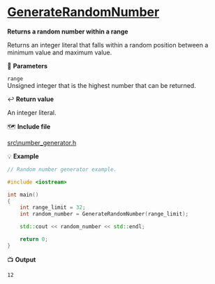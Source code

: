 # [GenerateRandomNumber](https://github.com/josola/Hangman/blame/60038d7b368ae67a87aa9a3b370b988839be7d82/src/number_generator.h#L8)

**Returns a random number within a range**

Returns an integer literal that falls within a random position between a minimum value and maximum value.

📐 **Parameters**

``range``<br>
Unsigned integer that is the highest number that can be returned.

↩️ **Return value**

An integer literal.

🗺️ **Include file**

[src\number_generator.h](https://github.com/josola/Hangman/blob/e86b39f3e066a785dbd41c5ceeda6aef2b0ea91c/src/number_generator.h)

💡 **Example**

```c++
// Random number generator example.

#include <iostream>

int main()
{
    int range_limit = 32;
    int random_number = GenerateRandomNumber(range_limit);

    std::cout << random_number << std::endl;

    return 0;
}
```

📺 **Output**

```
12
```